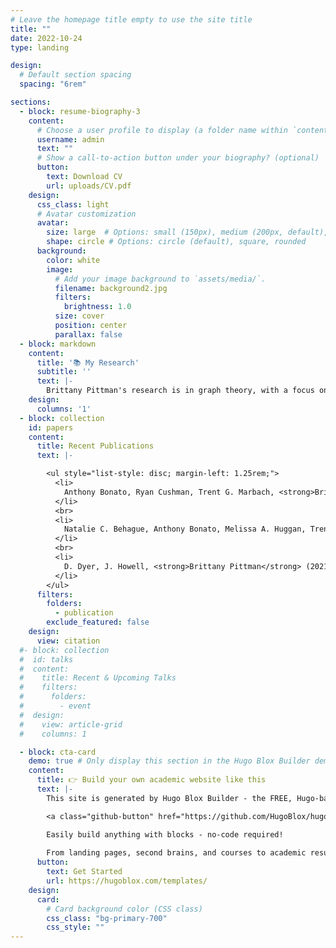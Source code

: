 ```yaml
---
# Leave the homepage title empty to use the site title
title: ""
date: 2022-10-24
type: landing

design:
  # Default section spacing
  spacing: "6rem"

sections:
  - block: resume-biography-3
    content:
      # Choose a user profile to display (a folder name within `content/authors/`)
      username: admin
      text: ""
      # Show a call-to-action button under your biography? (optional)
      button:
        text: Download CV
        url: uploads/CV.pdf
    design:
      css_class: light
      # Avatar customization
      avatar:
        size: large  # Options: small (150px), medium (200px, default), large (320px), xl (400px), xxl (500px)
        shape: circle # Options: circle (default), square, rounded
      background:
        color: white
        image:
          # Add your image background to `assets/media/`.
          filename: background2.jpg
          filters:
            brightness: 1.0
          size: cover
          position: center
          parallax: false
  - block: markdown
    content:
      title: '📚 My Research'
      subtitle: ''
      text: |-
        Brittany Pittman's research is in graph theory, with a focus on pursuit-evasion games. She studies the localization game on graphs and its variants. Her work also investigates the generalized Ramsey numbers and graph decompositions.
    design:
      columns: '1'
  - block: collection
    id: papers
    content:
      title: Recent Publications
      text: |-

        <ul style="list-style: disc; margin-left: 1.25rem;">
          <li>
            Anthony Bonato, Ryan Cushman, Trent G. Marbach, <strong>Brittany Pittman</strong> (2023). <em>The localization game on oriented graphs.</em> <em>Discrete Applied Mathematics,</em> <strong>338</strong>, 145–157. <a href="https://doi.org/10.1016/j.dam.2023.06.003">https://doi.org/10.1016/j.dam.2023.06.003</a>
          </li>
          <br>
          <li>
            Natalie C. Behague, Anthony Bonato, Melissa A. Huggan, Trent G. Marbach, <strong>Brittany Pittman</strong> (2022). <em>The localization capture time of a graph.</em> <em>Theoretical Computer Science,</em> <strong>911</strong>, 80–91. <a href="https://doi.org/10.1016/j.tcs.2022.02.007">https://doi.org/10.1016/j.tcs.2022.02.007</a>
          </li>
          <br>
          <li>
            D. Dyer, J. Howell, <strong>Brittany Pittman</strong> (2021). <em>The watchman’s walk problem on directed graphs.</em> <em>Australasian Journal of Combinatorics,</em> <strong>80</strong>, 197–216.
          </li>
        </ul>
      filters:
        folders:
          - publication
        exclude_featured: false
    design:
      view: citation
  #- block: collection
  #  id: talks
  #  content:
  #    title: Recent & Upcoming Talks
  #    filters:
  #      folders:
  #        - event
  #  design:
  #    view: article-grid
  #    columns: 1

  - block: cta-card
    demo: true # Only display this section in the Hugo Blox Builder demo site
    content:
      title: 👉 Build your own academic website like this
      text: |-
        This site is generated by Hugo Blox Builder - the FREE, Hugo-based open source website builder trusted by 250,000+ academics like you.

        <a class="github-button" href="https://github.com/HugoBlox/hugo-blox-builder" data-color-scheme="no-preference: light; light: light; dark: dark;" data-icon="octicon-star" data-size="large" data-show-count="true" aria-label="Star HugoBlox/hugo-blox-builder on GitHub">Star</a>

        Easily build anything with blocks - no-code required!
        
        From landing pages, second brains, and courses to academic resumés, conferences, and tech blogs.
      button:
        text: Get Started
        url: https://hugoblox.com/templates/
    design:
      card:
        # Card background color (CSS class)
        css_class: "bg-primary-700"
        css_style: ""
---
```

